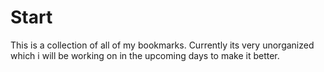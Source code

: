 # Start

This is a collection of all of my bookmarks. 
Currently its very unorganized which i will be working on in the upcoming days to make it better.